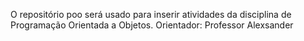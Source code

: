 O repositório poo será usado para inserir atividades da disciplina de Programação Orientada a Objetos.
Orientador: Professor Alexsander
